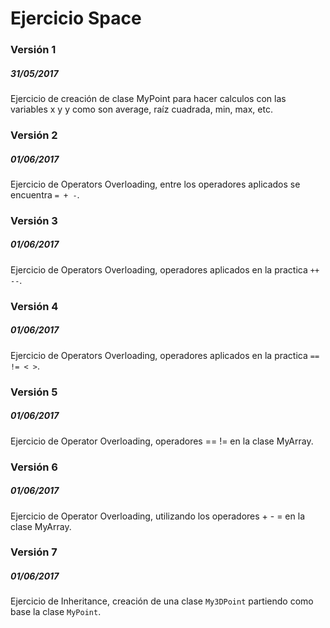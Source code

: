 <h1>Ejercicio Space</h1>
<h3>Versión 1</h3>
<h5>31/05/2017</h5>
Ejercicio de creación de clase MyPoint para hacer calculos con las variables x y y como son average, raíz cuadrada, min, max, etc.

<h3>Versión 2</h3>
<h5>01/06/2017</h5>
Ejercicio de Operators Overloading, entre los operadores aplicados se encuentra <code>= + -</code>.

<h3>Versión 3</h3>
<h5>01/06/2017</h5>
Ejercicio de Operators Overloading, operadores aplicados en la practica <code>++ --</code>.

<h3>Versión 4</h3>
<h5>01/06/2017</h5>
Ejercicio de Operators Overloading, operadores aplicados en la practica <code>== != < ></code>.

<h3>Versión 5</h3>
<h5>01/06/2017</h5>
Ejercicio de Operator Overloading, operadores == != en la clase MyArray.

<h3>Versión 6</h3>
<h5>01/06/2017</h5>
Ejercicio de Operator Overloading, utilizando los operadores + - = en la clase MyArray.

<h3>Versión 7</h3>
<h5>01/06/2017</h5>
Ejercicio de Inheritance, creación de una clase <code>My3DPoint</code> partiendo como base la clase <code>MyPoint</code>.